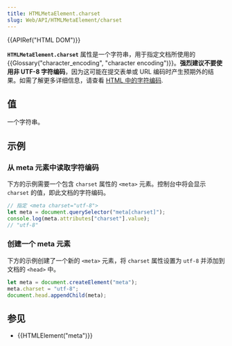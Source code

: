 ```yaml
---
title: HTMLMetaElement.charset
slug: Web/API/HTMLMetaElement/charset
---
```


{{APIRef("HTML DOM")}}

**`HTMLMetaElement.charset`** 属性是一个字符串，用于指定文档所使用的 {{Glossary("character_encoding", "character encoding")}}。**强烈建议不要使用非 UTF-8 字符编码**，因为这可能在提交表单或 URL 编码时产生预期外的结果。如需了解更多详细信息，请查看 [HTML 中的字符编码](/zh-CN/docs/Web/HTML/Element/meta#attr-charset).

## 值

一个字符串。

## 示例

### 从 meta 元素中读取字符编码

下方的示例需要一个包含 `charset` 属性的 `<meta>` 元素。控制台中将会显示 `charset` 的值，即此文档的字符编码。

```js
// 指定 <meta charset="utf-8">
let meta = document.querySelector("meta[charset]");
console.log(meta.attributes["charset"].value);
// "utf-8"
```

### 创建一个 meta 元素

下方的示例创建了一个新的 `<meta>` 元素，将 `charset` 属性设置为 `utf-8` 并添加到文档的 `<head>` 中。

```js
let meta = document.createElement("meta");
meta.charset = "utf-8";
document.head.appendChild(meta);
```

## 参见

- {{HTMLElement("meta")}}
